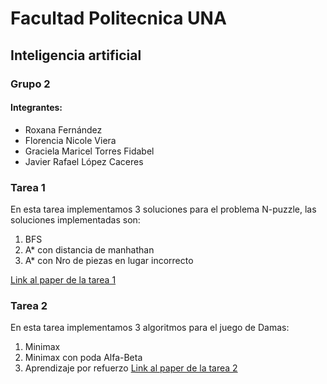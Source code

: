 # Facultad Politecnica UNA
## Inteligencia artificial
### Grupo 2
#### Integrantes:
- Roxana Fernández
- Florencia Nicole Viera
- Graciela Maricel Torres Fidabel
- Javier Rafael López Caceres

### Tarea 1
En esta tarea implementamos 3 soluciones para el problema N-puzzle, las soluciones implementadas son:
1. BFS
2. A* con distancia de manhathan
3. A* con Nro de piezas en lugar incorrecto

[Link al paper de la tarea 1](https://docs.google.com/document/d/15Dys8iWYgZztKTNPT8uRXbZgczacVY1m/edit)

### Tarea 2
En esta tarea implementamos 3 algoritmos para el juego de Damas:
1. Minimax
2. Minimax con poda Alfa-Beta
3. Aprendizaje por refuerzo
[Link al paper de la tarea 2](https://docs.google.com/document/d/1poAbJY3wgeTk1vHReKi3DrINBCVaDSsG/edit)